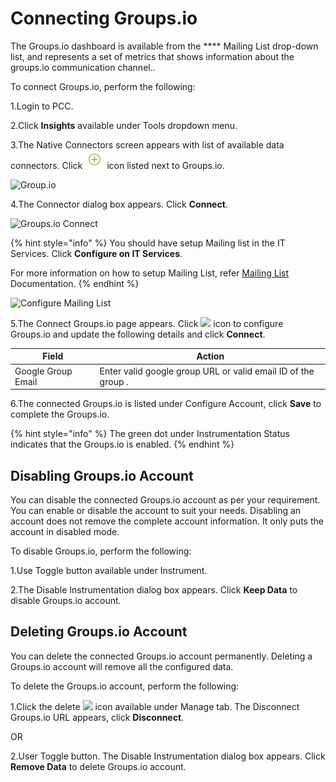 # Connecting Groups.io

The Groups.io dashboard is available from the \*\*\*\* Mailing List drop-down list, and represents a set of metrics that shows information about the groups.io communication channel..

To connect Groups.io, perform the following:

1.Login to PCC.

2.Click **Insights** available under Tools dropdown menu.

3.The Native Connectors screen appears with list of available data connectors. Click ![](../../../.gitbook/assets/Connect.png) icon listed next to Groups.io.

![Group.io](../../../.gitbook/assets/Groups\_io.png)

4.The Connector dialog box appears. Click **Connect**.

![Groups.io Connect](../../../.gitbook/assets/Groups\_io\_Connect.png)

{% hint style="info" %}
You should have setup Mailing list in the IT Services. Click **Configure on IT Services**.

For more information on how to setup Mailing List, refer [Mailing List](https://docs.linuxfoundation.org/lfx/project-control-center-pre-release/it-services-for-a-project/mailing-list) Documentation.
{% endhint %}

![Configure Mailing List](../../../.gitbook/assets/Mailing\_List.png)

5.The Connect Groups.io page appears. Click ![](../../../.gitbook/assets/Con\_Icon.png) icon to configure Groups.io and update the following details and click **Connect**.

| Field              | Action                                                        |
| ------------------ | ------------------------------------------------------------- |
| Google Group Email | Enter valid google group URL or valid email ID of the group . |

6.The connected Groups.io is listed under Configure Account, click **Save** to complete the Groups.io.

{% hint style="info" %}
The green dot under Instrumentation Status indicates that the Groups.io is enabled.
{% endhint %}

## Disabling Groups.io Account

You can disable the connected Groups.io account as per your requirement. You can enable or disable the account to suit your needs. Disabling an account does not remove the complete account information. It only puts the account in disabled mode.

To disable Groups.io, perform the following:

1.Use Toggle button available under Instrument.

2.The Disable Instrumentation dialog box appears. Click **Keep Data** to disable Groups.io account.

## Deleting Groups.io Account

You can delete the connected Groups.io account permanently. Deleting a Groups.io account will remove all the configured data.

To delete the Groups.io account, perform the following:

1.Click the delete ![](../../../.gitbook/assets/delete\_icon.png) icon available under Manage tab. The Disconnect Groups.io URL appears, click **Disconnect**.

OR

2.User Toggle button. The Disable Instrumentation dialog box appears. Click **Remove Data** to delete Groups.io account.
